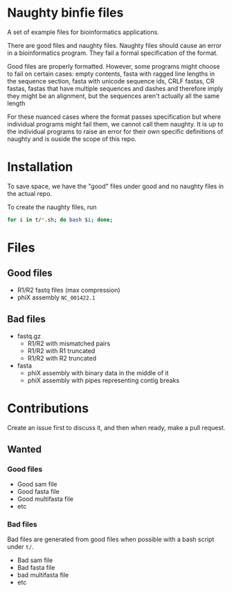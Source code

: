 # Naughty binfie files

A set of example files for bioinformatics applications.

There are good files and naughty files.
Naughty files should cause an error in a bioinformatics program.
They fail a formal specification of the format.

Good files are properly formatted.
However, some programs might choose to fail on certain cases:
empty contents,
fasta with ragged line lengths in the sequence section,
fasta with unicode sequence ids,
CRLF fastas,
CR fastas,
fastas that have multiple sequences and dashes and therefore imply they might be an alignment, but the sequences aren't actually all the same length

For these nuanced cases where the format passes specification
but where individual programs might fail them, we cannot
call them naughty.
It is up to the individual programs to raise an error for
their own specific definitions of naughty and is ouside the
scope of this repo.

# Installation

To save space, we have the "good" files under good
and no naughty files in the actual repo.

To create the naughty files, run

```bash
for i in t/*.sh; do bash $i; done;
```

# Files

## Good files

* R1/R2 fastq files (max compression)
* phiX assembly `NC_001422.1`

## Bad files

* fastq.gz
  * R1/R2 with mismatched pairs
  * R1/R2 with R1 truncated
  * R1/R2 with R2 truncated
* fasta
  * phiX assembly with binary data in the middle of it
  * phiX assembly with pipes representing contig breaks

# Contributions

Create an issue first to discuss it,
and then when ready, make a pull request.

## Wanted

### Good files

* Good sam file
* Good fasta file
* Good multifasta file
* etc

### Bad files

Bad files are generated from good files when possible
with a bash script under `t/`.

* Bad sam file
* Bad fasta file
* bad multifasta file
* etc
